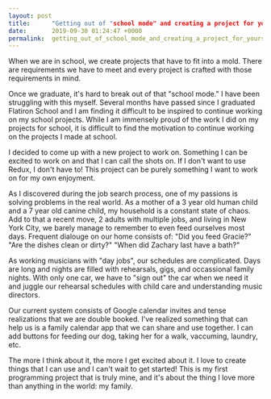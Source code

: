 ```yaml
---
layout: post
title:      "Getting out of "school mode" and creating a project for yourself"
date:       2019-09-30 01:24:47 +0000
permalink:  getting_out_of_school_mode_and_creating_a_project_for_yourself
---
```



When we are in school, we create projects that have to fit into a mold. There are requirements we have to meet and every project is crafted with those requirements in mind. 

Once we graduate, it's hard to break out of that "school mode." I have been struggling with this myself. Several months have passed since I graduated Flatiron School and I am finding it difficult to be inspired to continue working on my school projects. While I am immensely proud of the work I did on my projects for school, it is difficult to find the motivation to continue working on the projects I made at school. 

I decided to come up with a new project to work on. Something I can be excited to work on and that I can call the shots on. If I don't want to use Redux, I don't have to! This project can be purely something I want to work on for my own enjoyment. 

As I discovered during the job search process, one of my passions is solving problems in the real world. As a mother of a 3 year old human child and a 7 year old canine child, my household is a constant state of chaos. Add to that a recent move, 2 adults with multiple jobs, and living in New York City, we barely manage to remember to even feed ourselves most days. Frequent dialouge on our home consists of: "Did you feed Gracie?" "Are the dishes clean or dirty?" "When did Zachary last have a bath?" 

As working musicians with "day jobs", our schedules are complicated. Days are long and nights are filled with rehearsals, gigs, and occassional family nights. With only one car, we have to "sign out" the car when we need it and juggle our rehearsal schedules with child care and understanding music directors. 

Our current system consists of Google calendar invites and tense realizations that we are double booked. I've realized something that can help us is a family calendar app that we can share and use together. I can add buttons for feeding our dog, taking her for a walk, vaccuming, laundry, etc. 

The more I think about it, the more I get excited about it. I love to create things that I can use and I can't wait to get started! This is my first programming project that is truly mine, and it's about the thing I love more than anything in the world: my family. 










